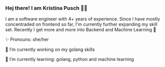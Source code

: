 ### Hej there! I am Kristina Pusch 🤘🏻

I am a software engineer with 4+ years of experience.
Since I have mostly concentraded on frontend so far, I'm currently further expanding my skill set. 
Recently I get more and more into Backend and Machine Learning 🌈

✨ Pronouns: she/her

🔭 I’m currently working on my golang skills

🌱 I’m currently learning: golang, python and machine learning
